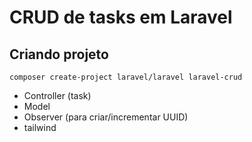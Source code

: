 # CRUD de tasks em Laravel

## Criando projeto
```
composer create-project laravel/laravel laravel-crud
```

* Controller (task)
* Model
* Observer (para criar/incrementar UUID)
* tailwind